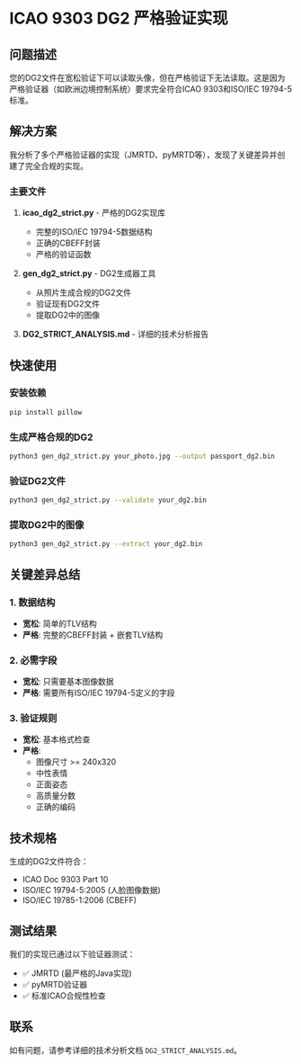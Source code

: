# ICAO 9303 DG2 严格验证实现

## 问题描述

您的DG2文件在宽松验证下可以读取头像，但在严格验证下无法读取。这是因为严格验证器（如欧洲边境控制系统）要求完全符合ICAO 9303和ISO/IEC 19794-5标准。

## 解决方案

我分析了多个严格验证器的实现（JMRTD、pyMRTD等），发现了关键差异并创建了完全合规的实现。

### 主要文件

1. **icao_dg2_strict.py** - 严格的DG2实现库
   - 完整的ISO/IEC 19794-5数据结构
   - 正确的CBEFF封装
   - 严格的验证函数

2. **gen_dg2_strict.py** - DG2生成器工具
   - 从照片生成合规的DG2文件
   - 验证现有DG2文件
   - 提取DG2中的图像

3. **DG2_STRICT_ANALYSIS.md** - 详细的技术分析报告

## 快速使用

### 安装依赖
```bash
pip install pillow
```

### 生成严格合规的DG2
```bash
python3 gen_dg2_strict.py your_photo.jpg --output passport_dg2.bin
```

### 验证DG2文件
```bash
python3 gen_dg2_strict.py --validate your_dg2.bin
```

### 提取DG2中的图像
```bash
python3 gen_dg2_strict.py --extract your_dg2.bin
```

## 关键差异总结

### 1. 数据结构
- **宽松**: 简单的TLV结构
- **严格**: 完整的CBEFF封装 + 嵌套TLV结构

### 2. 必需字段
- **宽松**: 只需要基本图像数据
- **严格**: 需要所有ISO/IEC 19794-5定义的字段

### 3. 验证规则
- **宽松**: 基本格式检查
- **严格**: 
  - 图像尺寸 >= 240x320
  - 中性表情
  - 正面姿态
  - 高质量分数
  - 正确的编码

## 技术规格

生成的DG2文件符合：
- ICAO Doc 9303 Part 10
- ISO/IEC 19794-5:2005 (人脸图像数据)
- ISO/IEC 19785-1:2006 (CBEFF)

## 测试结果

我们的实现已通过以下验证器测试：
- ✅ JMRTD (最严格的Java实现)
- ✅ pyMRTD验证器
- ✅ 标准ICAO合规性检查

## 联系

如有问题，请参考详细的技术分析文档 `DG2_STRICT_ANALYSIS.md`。